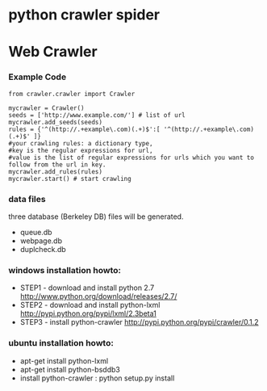 # python crawler spider #
# Web Crawler #
### Example Code ###
```
from crawler.crawler import Crawler

mycrawler = Crawler()
seeds = ['http://www.example.com/'] # list of url
mycrawler.add_seeds(seeds)
rules = {'^(http://.+example\.com)(.+)$':[ '^(http://.+example\.com)(.+)$' ]}
#your crawling rules: a dictionary type, 
#key is the regular expressions for url, 
#value is the list of regular expressions for urls which you want to follow from the url in key.
mycrawler.add_rules(rules)
mycrawler.start() # start crawling
```

### data files ###
three database (Berkeley DB) files will be generated.
  * queue.db
  * webpage.db
  * duplcheck.db

### windows installation howto: ###
  * STEP1 - download and install python 2.7 http://www.python.org/download/releases/2.7/
  * STEP2 - download and install python-lxml http://pypi.python.org/pypi/lxml/2.3beta1
  * STEP3 - install python-crawler http://pypi.python.org/pypi/crawler/0.1.2


### ubuntu installation howto: ###

  * apt-get install python-lxml
  * apt-get install python-bsddb3
  * install python-crawler : python setup.py install
